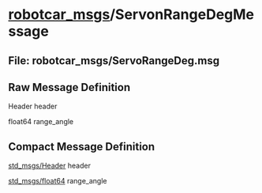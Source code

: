 # [robotcar_msgs](../README.md)/ServonRangeDegMessage #

## File: robotcar_msgs/ServoRangeDeg.msg
## Raw Message Definition

Header header  
  
float64 range_angle  


## Compact Message Definition

[std_msgs/Header](http://docs.ros.org/en/melodic/api/std_msgs/html/msg/Header.html) header  
  
[std_msgs/float64](http://docs.ros.org/en/melodic/api/std_msgs/html/msg/Float64.html) range_angle  
